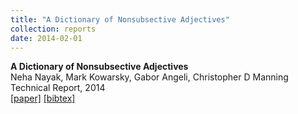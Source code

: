 ```yaml
---
title: "A Dictionary of Nonsubsective Adjectives"
collection: reports
date: 2014-02-01
---
```

<b>A Dictionary of Nonsubsective Adjectives</b> <br>
Neha Nayak, Mark Kowarsky, Gabor Angeli, Christopher D Manning<br>
Technical Report, 2014<br>
[\[paper\]](http://nnkennard.github.io/files/NayakEtAl_TR_2014.pdf)
[\[bibtex\]](http://nnkennard.github.io/files/NayakEtAl_TR_2014.bib)
